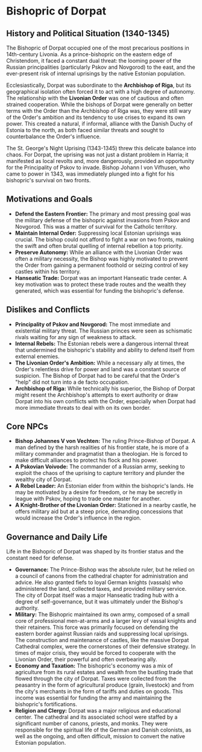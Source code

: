 # Bishopric of Dorpat

## History and Political Situation (1340-1345)

The Bishopric of Dorpat occupied one of the most precarious positions in 14th-century Livonia. As a prince-bishopric on the eastern edge of Christendom, it faced a constant dual threat: the looming power of the Russian principalities (particularly Pskov and Novgorod) to the east, and the ever-present risk of internal uprisings by the native Estonian population.

Ecclesiastically, Dorpat was subordinate to the **Archbishop of Riga**, but its geographical isolation often forced it to act with a high degree of autonomy. The relationship with the **Livonian Order** was one of cautious and often strained cooperation. While the bishops of Dorpat were generally on better terms with the Order than the Archbishop of Riga was, they were still wary of the Order's ambition and its tendency to use crises to expand its own power. This created a natural, if informal, alliance with the Danish Duchy of Estonia to the north, as both faced similar threats and sought to counterbalance the Order's influence.

The St. George's Night Uprising (1343-1345) threw this delicate balance into chaos. For Dorpat, the uprising was not just a distant problem in Harria; it manifested as local revolts and, more dangerously, provided an opportunity for the Principality of Pskov to invade. Bishop Johann I von Vifhusen, who came to power in 1343, was immediately plunged into a fight for his bishopric's survival on two fronts.

## Motivations and Goals

*   **Defend the Eastern Frontier:** The primary and most pressing goal was the military defense of the bishopric against invasions from Pskov and Novgorod. This was a matter of survival for the Catholic territory.
*   **Maintain Internal Order:** Suppressing local Estonian uprisings was crucial. The bishop could not afford to fight a war on two fronts, making the swift and often brutal quelling of internal rebellion a top priority.
*   **Preserve Autonomy:** While an alliance with the Livonian Order was often a military necessity, the Bishop was highly motivated to prevent the Order from gaining a permanent foothold or seizing control of key castles within his territory.
*   **Hanseatic Trade:** Dorpat was an important Hanseatic trade center. A key motivation was to protect these trade routes and the wealth they generated, which was essential for funding the bishopric's defense.

## Dislikes and Conflicts

*   **Principality of Pskov and Novgorod:** The most immediate and existential military threat. The Russian princes were seen as schismatic rivals waiting for any sign of weakness to attack.
*   **Internal Rebels:** The Estonian rebels were a dangerous internal threat that undermined the bishopric's stability and ability to defend itself from external enemies.
*   **The Livonian Order's Ambition:** While a necessary ally at times, the Order's relentless drive for power and land was a constant source of suspicion. The Bishop of Dorpat had to be careful that the Order's "help" did not turn into a de facto occupation.
*   **Archbishop of Riga:** While technically his superior, the Bishop of Dorpat might resent the Archbishop's attempts to exert authority or draw Dorpat into his own conflicts with the Order, especially when Dorpat had more immediate threats to deal with on its own border.

## Core NPCs

*   **Bishop Johannes V von Vechten:** The ruling Prince-Bishop of Dorpat. A man defined by the harsh realities of his frontier state, he is more of a military commander and pragmatist than a theologian. He is forced to make difficult alliances to protect his flock and his power.
*   **A Pskovian Voivode:** The commander of a Russian army, seeking to exploit the chaos of the uprising to capture territory and plunder the wealthy city of Dorpat.
*   **A Rebel Leader:** An Estonian elder from within the bishopric's lands. He may be motivated by a desire for freedom, or he may be secretly in league with Pskov, hoping to trade one master for another.
*   **A Knight-Brother of the Livonian Order:** Stationed in a nearby castle, he offers military aid but at a steep price, demanding concessions that would increase the Order's influence in the region.

## Governance and Daily Life

Life in the Bishopric of Dorpat was shaped by its frontier status and the constant need for defense.

*   **Governance:** The Prince-Bishop was the absolute ruler, but he relied on a council of canons from the cathedral chapter for administration and advice. He also granted fiefs to loyal German knights (vassals) who administered the land, collected taxes, and provided military service. The city of Dorpat itself was a major Hanseatic trading hub with a degree of self-governance, but it was ultimately under the Bishop's authority.
*   **Military:** The Bishopric maintained its own army, composed of a small core of professional men-at-arms and a larger levy of vassal knights and their retainers. This force was primarily focused on defending the eastern border against Russian raids and suppressing local uprisings. The construction and maintenance of castles, like the massive Dorpat Cathedral complex, were the cornerstones of their defensive strategy. In times of major crisis, they would be forced to cooperate with the Livonian Order, their powerful and often overbearing ally.
*   **Economy and Taxation:** The bishopric's economy was a mix of agriculture from its rural estates and wealth from the bustling trade that flowed through the city of Dorpat. Taxes were collected from the peasantry in the form of agricultural produce (grain, livestock) and from the city's merchants in the form of tariffs and duties on goods. This income was essential for funding the army and maintaining the bishopric's fortifications.
*   **Religion and Clergy:** Dorpat was a major religious and educational center. The cathedral and its associated school were staffed by a significant number of canons, priests, and monks. They were responsible for the spiritual life of the German and Danish colonists, as well as the ongoing, and often difficult, mission to convert the native Estonian population.

